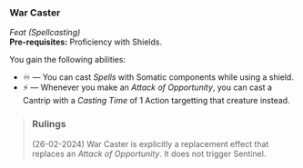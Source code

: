 ### War Caster
*Feat (Spellcasting)*  
**Pre-requisites:** Proficiency with Shields.  

You gain the following abilities:
* ♾️ — You can cast *Spells* with Somatic components while using a shield.
* ⚡ — Whenever you make an *Attack of Opportunity*, you can cast a Cantrip with a *Casting Time* of 1 Action targetting that creature instead.

> ### Rulings
>
> (26-02-2024) War Caster is explicitly a replacement effect that replaces an *Attack of Opportunity*. It does not trigger Sentinel.